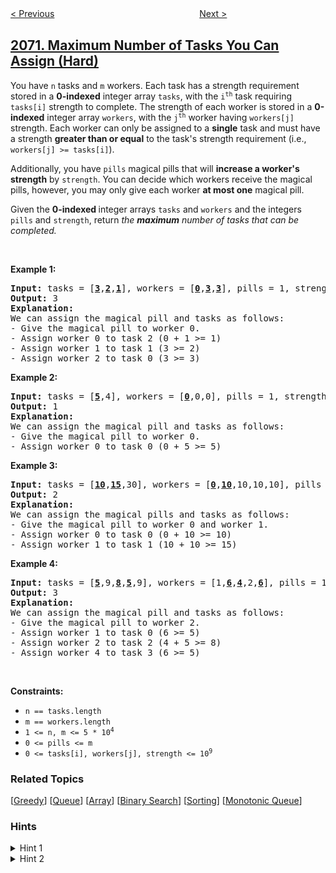 <!--|This file generated by command(leetcode description); DO NOT EDIT.    |-->
<!--+----------------------------------------------------------------------+-->
<!--|@author    awesee <openset.wang@gmail.com>                           |-->
<!--|@link      https://github.com/awesee                                 |-->
<!--|@home      https://github.com/awesee/leetcode                        |-->
<!--+----------------------------------------------------------------------+-->

[< Previous](../most-beautiful-item-for-each-query "Most Beautiful Item for Each Query")
　　　　　　　　　　　　　　　　
[Next >](../the-winner-university "The Winner University")

## [2071. Maximum Number of Tasks You Can Assign (Hard)](https://leetcode.com/problems/maximum-number-of-tasks-you-can-assign "你可以安排的最多任务数目")

<p>You have <code>n</code> tasks and <code>m</code> workers. Each task has a strength requirement stored in a <strong>0-indexed</strong> integer array <code>tasks</code>, with the <code>i<sup>th</sup></code> task requiring <code>tasks[i]</code> strength to complete. The strength of each worker is stored in a <strong>0-indexed</strong> integer array <code>workers</code>, with the <code>j<sup>th</sup></code> worker having <code>workers[j]</code> strength. Each worker can only be assigned to a <strong>single</strong> task and must have a strength <strong>greater than or equal</strong> to the task&#39;s strength requirement (i.e., <code>workers[j] &gt;= tasks[i]</code>).</p>

<p>Additionally, you have <code>pills</code> magical pills that will <strong>increase a worker&#39;s strength</strong> by <code>strength</code>. You can decide which workers receive the magical pills, however, you may only give each worker <strong>at most one</strong> magical pill.</p>

<p>Given the <strong>0-indexed </strong>integer arrays <code>tasks</code> and <code>workers</code> and the integers <code>pills</code> and <code>strength</code>, return <em>the <strong>maximum</strong> number of tasks that can be completed.</em></p>

<p>&nbsp;</p>
<p><strong>Example 1:</strong></p>

<pre>
<strong>Input:</strong> tasks = [<u><strong>3</strong></u>,<u><strong>2</strong></u>,<u><strong>1</strong></u>], workers = [<u><strong>0</strong></u>,<u><strong>3</strong></u>,<u><strong>3</strong></u>], pills = 1, strength = 1
<strong>Output:</strong> 3
<strong>Explanation:</strong>
We can assign the magical pill and tasks as follows:
- Give the magical pill to worker 0.
- Assign worker 0 to task 2 (0 + 1 &gt;= 1)
- Assign worker 1 to task 1 (3 &gt;= 2)
- Assign worker 2 to task 0 (3 &gt;= 3)
</pre>

<p><strong>Example 2:</strong></p>

<pre>
<strong>Input:</strong> tasks = [<u><strong>5</strong></u>,4], workers = [<u><strong>0</strong></u>,0,0], pills = 1, strength = 5
<strong>Output:</strong> 1
<strong>Explanation:</strong>
We can assign the magical pill and tasks as follows:
- Give the magical pill to worker 0.
- Assign worker 0 to task 0 (0 + 5 &gt;= 5)
</pre>

<p><strong>Example 3:</strong></p>

<pre>
<strong>Input:</strong> tasks = [<u><strong>10</strong></u>,<u><strong>15</strong></u>,30], workers = [<u><strong>0</strong></u>,<u><strong>10</strong></u>,10,10,10], pills = 3, strength = 10
<strong>Output:</strong> 2
<strong>Explanation:</strong>
We can assign the magical pills and tasks as follows:
- Give the magical pill to worker 0 and worker 1.
- Assign worker 0 to task 0 (0 + 10 &gt;= 10)
- Assign worker 1 to task 1 (10 + 10 &gt;= 15)
</pre>

<p><strong>Example 4:</strong></p>

<pre>
<strong>Input:</strong> tasks = [<u><strong>5</strong></u>,9,<u><strong>8</strong></u>,<u><strong>5</strong></u>,9], workers = [1,<strong><u>6</u></strong>,<u><strong>4</strong></u>,2,<u><strong>6</strong></u>], pills = 1, strength = 5
<strong>Output:</strong> 3
<strong>Explanation:</strong>
We can assign the magical pill and tasks as follows:
- Give the magical pill to worker 2.
- Assign worker 1 to task 0 (6 &gt;= 5)
- Assign worker 2 to task 2 (4 + 5 &gt;= 8)
- Assign worker 4 to task 3 (6 &gt;= 5)
</pre>

<p>&nbsp;</p>
<p><strong>Constraints:</strong></p>

<ul>
	<li><code>n == tasks.length</code></li>
	<li><code>m == workers.length</code></li>
	<li><code>1 &lt;= n, m &lt;= 5 * 10<sup>4</sup></code></li>
	<li><code>0 &lt;= pills &lt;= m</code></li>
	<li><code>0 &lt;= tasks[i], workers[j], strength &lt;= 10<sup>9</sup></code></li>
</ul>

### Related Topics
  [[Greedy](../../tag/greedy/README.md)]
  [[Queue](../../tag/queue/README.md)]
  [[Array](../../tag/array/README.md)]
  [[Binary Search](../../tag/binary-search/README.md)]
  [[Sorting](../../tag/sorting/README.md)]
  [[Monotonic Queue](../../tag/monotonic-queue/README.md)]

### Hints
<details>
<summary>Hint 1</summary>
Is it possible to assign the first k smallest tasks to the workers?
</details>

<details>
<summary>Hint 2</summary>
How can you efficiently try every k?
</details>
